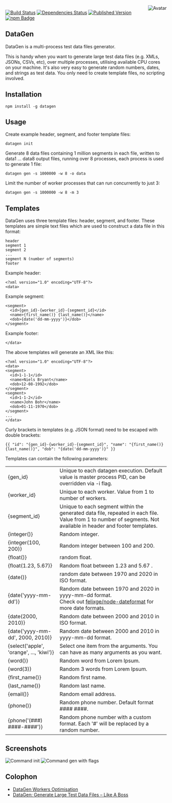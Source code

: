 <img align="right" src="https://raw.github.com/cliffano/datagen/master/avatar.jpg" alt="Avatar"/>

[![Build Status](https://secure.travis-ci.org/cliffano/datagen.png?branch=master)](http://travis-ci.org/cliffano/datagen)
[![Dependencies Status](https://david-dm.org/cliffano/datagen.png)](http://david-dm.org/cliffano/datagen)
[![Published Version](https://badge.fury.io/js/datagen.png)](http://badge.fury.io/js/datagen)
<br/>
[![npm Badge](https://nodei.co/npm/datagen.png)](http://npmjs.org/package/datagen)

DataGen
-------

DataGen is a multi-process test data files generator.

This is handy when you want to generate large test data files (e.g. XMLs, JSONs, CSVs, etc), over multiple processes, utilising available CPU cores on your machine. It's also very easy to generate random numbers, dates, and strings as test data. You only need to create template files, no scripting involved.

Installation
------------

    npm install -g datagen 

Usage
-----

Create example header, segment, and footer template files:

    datagen init

Generate 8 data files containing 1 million segments in each file, written to data1 ... data8 output files, running over 8 processes, each process is used to generate 1 file:

    datagen gen -s 1000000 -w 8 -o data

Limit the number of worker processes that can run concurrently to just 3:

    datagen gen -s 1000000 -w 8 -m 3

Templates
---------

DataGen uses three template files: header, segment, and footer. These templates are simple text files which are used to construct a data file in this format:

    header
    segment 1
    segment 2
    ...
    segment N (number of segments)
    footer

Example header:
    
    <?xml version="1.0" encoding="UTF-8"?>
    <data>

Example segment:

    <segment>
      <id>{gen_id}-{worker_id}-{segment_id}</id>
      <name>{first_name()} {last_name()}</name>
      <dob>{date('dd-mm-yyyy')}</dob>
    </segment>

Example footer:
	
    </data>

The above templates will generate an XML like this:

    <?xml version="1.0" encoding="UTF-8"?>
    <data>
    <segment>
      <id>1-1-1</id>
      <name>Niels Bryant</name>
      <dob>12-08-1992</dob>
    </segment>
    <segment>
      <id>1-1-2</id>
      <name>John Bohr</name>
      <dob>01-11-1970</dob>
    </segment>
    ...
    </data>

Curly brackets in templates (e.g. JSON format) need to be escaped with double brackets:

    {{ "id": "{gen_id}-{worker_id}-{segment_id}", "name": "{first_name()} {last_name()}", "dob": "{date('dd-mm-yyyy')}" }}

Templates can contain the following parameters:

<table>
<tr><td>{gen_id}</td><td>Unique to each datagen execution. Default value is master process PID, can be overridden via -i flag.</td></tr>
<tr><td>{worker_id}</td><td>Unique to each worker. Value from 1 to number of workers.</td></tr>
<tr><td>{segment_id}</td><td>Unique to each segment within the generated data file, repeated in each file. Value from 1 to number of segments. Not available in header and footer templates.</td></tr>
<tr><td>{integer()}</td><td>Random integer.</td></tr>
<tr><td>{integer(100, 200)}</td><td>Random integer between 100 and 200.</td></tr>
<tr><td>{float()}</td><td>random float.</td></tr>
<tr><td>{float(1.23, 5.67)}</td><td>Random float between 1.23 and 5.67 .</td></tr>
<tr><td>{date()}</td><td>random date between 1970 and 2020 in ISO format.</td></tr>
<tr><td>{date('yyyy-mm-dd')}</td><td>Random date between 1970 and 2020 in yyyy-mm-dd format.<br/>Check out <a href="http://github.com/felixge/node-dateformat">felixge/node-dateformat</a> for more date formats.</td></tr>
<tr><td>{date(2000, 2010)}</td><td>Random date between 2000 and 2010 in ISO format.</td></tr>
<tr><td>{date('yyyy-mm-dd', 2000, 2010)}</td><td>Random date between 2000 and 2010 in yyyy-mm-dd format.</td></tr>
<tr><td>{select('apple', 'orange', ..., 'kiwi')}</td><td>Select one item from the arguments. You can have as many arguments as you want.</td></tr>
<tr><td>{word()}</td><td>Random word from Lorem Ipsum.</td></tr>
<tr><td>{word(3)}</td><td>Random 3 words from Lorem Ipsum.</td></tr>
<tr><td>{first_name()}</td><td>Random first name.</td></tr>
<tr><td>{last_name()}</td><td>Random last name.</td></tr>
<tr><td>{email()}</td><td>Random email address.</td></tr>
<tr><td>{phone()}</td><td>Random phone number. Default format #### ####.</td></tr>
<tr><td>{phone('(###) ####-####')}</td><td>Random phone number with a custom format. Each '#' will be replaced by a random number.</td></tr>
</table>

Screenshots
-----------

![Command init](../master/screenshots/init.jpg?raw=true)
![Command gen with flags](../master/screenshots/gen-flags.jpg?raw=true)

Colophon
--------

* [DataGen Workers Optimisation](http://blog.cliffano.com/2013/08/03/datagen-workers-optimisation/)
* [DataGen: Generate Large Test Data Files – Like A Boss](http://blog.cliffano.com/2012/07/08/datagen-generate-large-test-data-files-like-a-boss/)

